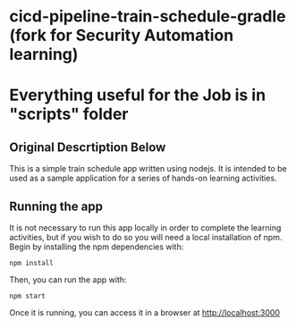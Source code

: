 # cicd-pipeline-train-schedule-gradle (fork for Security Automation learning)

# Everything useful for the Job is in "scripts" folder

## Original Descrtiption Below
This is a simple train schedule app written using nodejs. It is intended to be used as a sample application for a series of hands-on learning activities.


## Running the app

It is not necessary to run this app locally in order to complete the learning activities, but if you wish to do so you will need a local installation of npm. Begin by installing the npm dependencies with:

    npm install

Then, you can run the app with:

    npm start

Once it is running, you can access it in a browser at [http://localhost:3000](http://localhost:3000)



